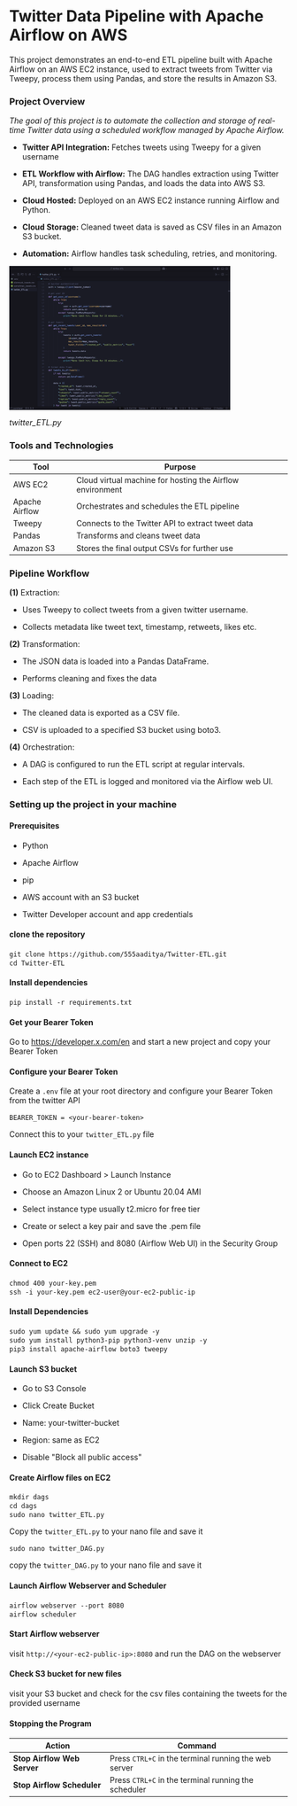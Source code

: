 # Twitter Data Pipeline with Apache Airflow on AWS

This project demonstrates an end-to-end ETL pipeline built with Apache Airflow on an AWS EC2 instance, used to extract tweets from Twitter via Tweepy, process them using Pandas, and store the results in Amazon S3.

### Project Overview

*The goal of this project is to automate the collection and storage of real-time Twitter data using a scheduled workflow managed by Apache Airflow.*

- **Twitter API Integration:** Fetches tweets using Tweepy for a given username

- **ETL Workflow with Airflow:** The DAG handles extraction using Twitter API, transformation using Pandas, and loads the data into AWS S3.

- **Cloud Hosted:** Deployed on an AWS EC2 instance running Airflow and Python.

- **Cloud Storage:** Cleaned tweet data is saved as CSV files in an Amazon S3 bucket.

- **Automation:** Airflow handles task scheduling, retries, and monitoring.

<img src="images/ETL_code.png" alt="Description" width="400" align='center'>

*twitter_ETL.py*


### Tools and Technologies

| Tool         | Purpose                                                   |
|--------------|-----------------------------------------------------------|
| AWS EC2      | Cloud virtual machine for hosting the Airflow environment |
| Apache Airflow | Orchestrates and schedules the ETL pipeline             |
| Tweepy       | Connects to the Twitter API to extract tweet data         |
| Pandas       | Transforms and cleans tweet data                          |
| Amazon S3    | Stores the final output CSVs for further use              |

### Pipeline Workflow

**(1)** Extraction:

- Uses Tweepy to collect tweets from a given twitter username.

- Collects metadata like tweet text, timestamp, retweets, likes etc.

**(2)** Transformation:

- The JSON data is loaded into a Pandas DataFrame.

- Performs cleaning and fixes the data

**(3)** Loading:

- The cleaned data is exported as a CSV file.

- CSV is uploaded to a specified S3 bucket using boto3.

**(4)** Orchestration:

- A DAG is configured to run the ETL script at regular intervals.

- Each step of the ETL is logged and monitored via the Airflow web UI.

### Setting up the project in your machine

#### Prerequisites
- Python 

- Apache Airflow 

- pip 

- AWS account with an S3 bucket

- Twitter Developer account and app credentials

#### clone the repository

```
git clone https://github.com/555aaditya/Twitter-ETL.git
cd Twitter-ETL
```

#### Install dependencies
```
pip install -r requirements.txt
```

#### Get your Bearer Token
Go to https://developer.x.com/en and start a new project and copy your Bearer Token

#### Configure your Bearer Token
Create a ```.env``` file at your root directory and configure your Bearer Token from the twitter API
```
BEARER_TOKEN = <your-bearer-token>
```
Connect this to your ```twitter_ETL.py``` file 

#### Launch EC2 instance
- Go to EC2 Dashboard > Launch Instance

- Choose an Amazon Linux 2 or Ubuntu 20.04 AMI

- Select instance type usually t2.micro for free tier

- Create or select a key pair and save the .pem file

- Open ports 22 (SSH) and 8080 (Airflow Web UI) in the Security Group

#### Connect to EC2
```
chmod 400 your-key.pem
ssh -i your-key.pem ec2-user@your-ec2-public-ip
```

#### Install Dependencies 
```
sudo yum update && sudo yum upgrade -y  
sudo yum install python3-pip python3-venv unzip -y
pip3 install apache-airflow boto3 tweepy
```

#### Launch S3 bucket
- Go to S3 Console

- Click Create Bucket

- Name: your-twitter-bucket

- Region: same as EC2

- Disable "Block all public access" 

#### Create Airflow files on EC2
```
mkdir dags
cd dags
sudo nano twitter_ETL.py
```
Copy the ```twitter_ETL.py``` to your nano file and save it

```
sudo nano twitter_DAG.py
```
copy the ```twitter_DAG.py``` to your nano file and save it

#### Launch Airflow Webserver and Scheduler
```
airflow webserver --port 8080
airflow scheduler
```

#### Start Airflow webserver
visit ```http://<your-ec2-public-ip>:8080```
and run the DAG on the webserver

#### Check S3 bucket for new files
visit your S3 bucket and check for the csv files containing the tweets for the provided username

#### Stopping the Program

| **Action**                  | **Command**                                             |
|-----------------------------|---------------------------------------------------------------------|
| **Stop Airflow Web Server** | Press `CTRL+C` in the terminal running the web server               |
| **Stop Airflow Scheduler**  | Press `CTRL+C` in the terminal running the scheduler                |

